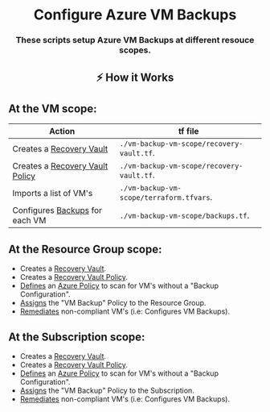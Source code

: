 <h1 align="center">
  Configure Azure VM Backups
</h1>
<h3 align="center">These scripts setup Azure VM Backups at different resouce scopes.</h3>

## <p align="center">⚡️ How it Works</p>

<p>
<h2>At the VM scope:</h2>

|                                                             Action                                                                   |               tf file                   |
|--------------------------------------------------------------------------------------------------------------------------------------|-----------------------------------------|
| Creates a [Recovery Vault](https://docs.microsoft.com/en-us/azure/backup/backup-azure-recovery-services-vault-overview)              |`./vm-backup-vm-scope/recovery-vault.tf`.| 
| Creates a [Recovery Vault Policy](https://docs.microsoft.com/en-us/azure/backup/backup-azure-arm-vms-prepare#create-a-custom-policy) |`./vm-backup-vm-scope/recovery-vault.tf`.| 
| Imports a list of VM's                                                                                                               |`./vm-backup-vm-scope/terraform.tfvars`. |
| Configures [Backups](https://docs.microsoft.com/en-us/azure/backup/backup-azure-arm-vms-prepare#apply-a-backup-policy) for each VM   |`./vm-backup-vm-scope/backups.tf`.       |

<h2>At the Resource Group scope:</h2>

- Creates a [Recovery Vault](https://docs.microsoft.com/en-us/azure/backup/backup-azure-recovery-services-vault-overview). 
- Creates a [Recovery Vault Policy](https://docs.microsoft.com/en-us/azure/backup/backup-azure-arm-vms-prepare#create-a-custom-policy). 
- [Defines](https://docs.microsoft.com/en-us/azure/governance/policy/concepts/definition-structure) an [Azure Policy](https://docs.microsoft.com/en-us/azure/governance/policy/overview) to scan for VM's without a "Backup Configuration". 
- [Assigns](https://docs.microsoft.com/en-us/azure/governance/policy/concepts/assignment-structure) the "VM Backup" Policy to the Resource Group. 
- [Remediates](https://docs.microsoft.com/en-us/azure/governance/policy/how-to/remediate-resources) non-compliant VM's (i.e: Configures VM Backups). 

<h2>At the Subscription scope:</h2>

- Creates a [Recovery Vault](https://docs.microsoft.com/en-us/azure/backup/backup-azure-recovery-services-vault-overview). 
- Creates a [Recovery Vault Policy](https://docs.microsoft.com/en-us/azure/backup/backup-azure-arm-vms-prepare#create-a-custom-policy). 
- [Defines](https://docs.microsoft.com/en-us/azure/governance/policy/concepts/definition-structure) an [Azure Policy](https://docs.microsoft.com/en-us/azure/governance/policy/overview) to scan for VM's without a "Backup Configuration". 
- [Assigns](https://docs.microsoft.com/en-us/azure/governance/policy/concepts/assignment-structure) the "VM Backup" Policy to the Subscription. 
- [Remediates](https://docs.microsoft.com/en-us/azure/governance/policy/how-to/remediate-resources) non-compliant VM's (i.e: Configures VM Backups). 

</p>
